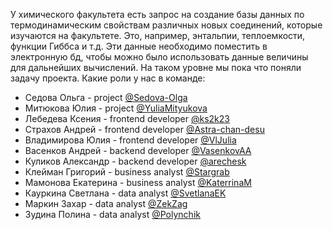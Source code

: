 У химического факультета есть запрос на создание базы данных по термодинамическим свойствам различных новых соединений, которые изучаются на факультете. Это, например, энтальпии, теплоемкости, функции Гиббса и т.д. Эти данные необходимо поместить в электронную бд, чтобы можно было использовать данные величины для дальнейших вычислений. На таком уровне мы пока что поняли задачу проекта. 
Какие роли у нас в команде:
- Седова Ольга - project [@Sedova-Olga](https://github.com/Sedova-Olga)
- Митюкова Юлия - project [@YuliaMityukova](https://github.com/YuliaMityukova)
- Лебедева Ксения - frontend developer [@ks2k23](https://github.com/ks2k23/)
- Страхов Андрей - frontend developer [@Astra-chan-desu](https://github.com/Astra-chan-desu)
- Владимирова Юлия - frontend developer [@VlJulia](https://github.com/VlJulia)
- Васенков Андрей - backend developer [@VasenkovAA](https://github.com/VasenkovAA)
- Куликов Александр - backend developer [@arechesk](https://github.com/arechesk)
- Клейман Григорий  - business analyst [@Stargrab](https://github.com/Stargrab)
- Мамонова Екатерина  - business analyst [@KaterrinaM](https://github.com/KaterrinaM)
- Кауркина Светлана - data analyst [@SvetlanaEK](https://github.com/SvetlanaEK)
- Маркин Захар - data analyst [@ZekZag](https://github.com/ZekZag)
- Зудина Полина - data analyst [@Polynchik](https://github.com/Polynchik)
